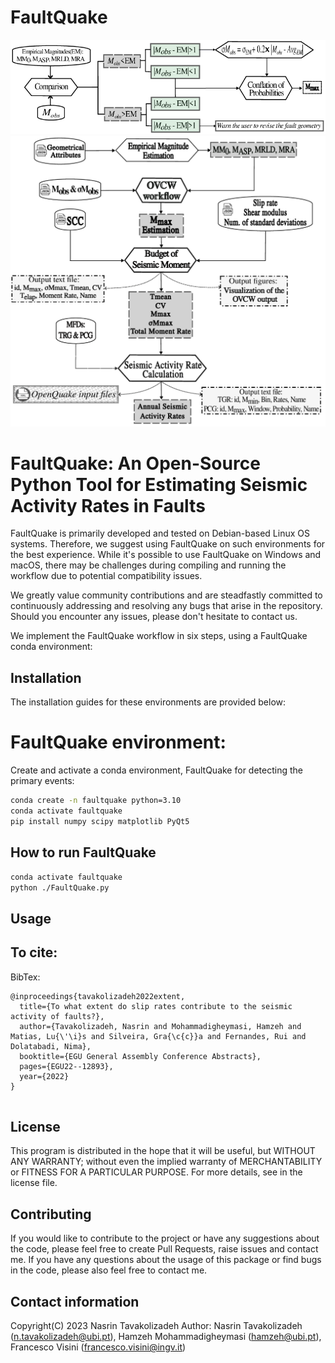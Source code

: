 # FaultQuake

![FaultQuake](https://github.com/GeoSignalAnalysis/FaultQuake/blob/main/drawing_conflation6.png)
![FaultQuake](https://github.com/GeoSignalAnalysis/FaultQuake/blob/main/FaultQuake_workflow.png)


#  FaultQuake: An Open-Source Python Tool for Estimating Seismic Activity Rates in Faults
FaultQuake is primarily developed and tested on Debian-based Linux OS systems. Therefore, we suggest using FaultQuake on such environments for the best experience. While it's possible to use FaultQuake on Windows and macOS, there may be challenges during compiling and running the workflow due to potential compatibility issues.

We greatly value community contributions and are steadfastly committed to continuously addressing and resolving any bugs that arise in the repository. Should you encounter any issues, please don't hesitate to contact us.

We implement the FaultQuake workflow in six steps, using a FaultQuake conda environment:

## Installation
The installation guides for these environments are provided below:

# FaultQuake environment:
Create and activate a conda environment, FaultQuake for detecting the primary events:


```bash
conda create -n faultquake python=3.10
conda activate faultquake
pip install numpy scipy matplotlib PyQt5

```


## How to run FaultQuake 
```bash
conda activate faultquake
python ./FaultQuake.py

```


## Usage 


 

## To cite: 




BibTex:
```
@inproceedings{tavakolizadeh2022extent,
  title={To what extent do slip rates contribute to the seismic activity of faults?},
  author={Tavakolizadeh, Nasrin and Mohammadigheymasi, Hamzeh and Matias, Lu{\'\i}s and Silveira, Gra{\c{c}}a and Fernandes, Rui and Dolatabadi, Nima},
  booktitle={EGU General Assembly Conference Abstracts},
  pages={EGU22--12893},
  year={2022}
}


```

## License 
This program is distributed in the hope that it will be useful, but WITHOUT ANY WARRANTY; without even the implied warranty of MERCHANTABILITY or FITNESS FOR A PARTICULAR PURPOSE. For more details, see in the license file.

## Contributing
If you would like to contribute to the project or have any suggestions about the code, please feel free to create Pull Requests, raise issues and contact me. 
If you have any questions about the usage of this package or find bugs in the code, please also feel free to contact me.

## Contact information 
Copyright(C) 2023 Nasrin Tavakolizadeh 
Author: Nasrin Tavakolizadeh (n.tavakolizadeh@ubi.pt), Hamzeh Mohammadigheymasi (hamzeh@ubi.pt), Francesco Visini (francesco.visini@ingv.it)



